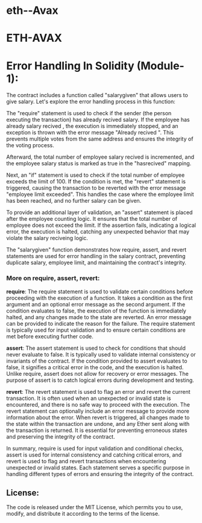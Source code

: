 # eth--Avax
# ETH-AVAX
# Error Handling In Solidity (Module-1):
The contract includes a function called "salarygiven" that allows users to give salary. Let's explore the error handling process in this function:

The "require" statement is used to check if the sender (the person executing the transaction) has already recived salary. If the employee has already salary recived  , the execution is immediately stopped, and an exception is thrown with the error message "Already recived ". This prevents multiple votes from the same address and ensures the integrity of the voting process.

Afterward, the total number of employee salary recived is incremented, and the employee salary  status is marked as true in the "hasrecived" mapping.

Next, an "if" statement is used to check if the total number of employee exceeds the limit of 100. If the condition is met, the "revert" statement is triggered, causing the transaction to be reverted with the error message "employee limit exceeded". This handles the case where the employee limit has been reached, and no further salary can be given.

To provide an additional layer of validation, an "assert" statement is placed after the employee counting logic. It ensures that the total number of employee does not exceed the limit. If the assertion fails, indicating a logical error, the execution is halted, catching any unexpected behavior that may violate the salary reciveing  logic.

The "salarygiven" function demonstrates how require, assert, and revert statements are used for error handling in the salary contract, preventing duplicate salary, employee limit, and maintaining the contract's integrity.

### More on require, assert, revert:

**require**: The require statement is used to validate certain conditions before proceeding with the execution of a function. It takes a condition as the first argument and an optional error message as the second argument. If the condition evaluates to false, the execution of the function is immediately halted, and any changes made to the state are reverted. An error message can be provided to indicate the reason for the failure. The require statement is typically used for input validation and to ensure certain conditions are met before executing further code.

**assert**: The assert statement is used to check for conditions that should never evaluate to false. It is typically used to validate internal consistency or invariants of the contract. If the condition provided to assert evaluates to false, it signifies a critical error in the code, and the execution is halted. Unlike require, assert does not allow for recovery or error messages. The purpose of assert is to catch logical errors during development and testing.

**revert**: The revert statement is used to flag an error and revert the current transaction. It is often used when an unexpected or invalid state is encountered, and there is no safe way to proceed with the execution. The revert statement can optionally include an error message to provide more information about the error. When revert is triggered, all changes made to the state within the transaction are undone, and any Ether sent along with the transaction is returned. It is essential for preventing erroneous states and preserving the integrity of the contract.

In summary, require is used for input validation and conditional checks, assert is used for internal consistency and catching critical errors, and revert is used to flag and revert transactions when encountering unexpected or invalid states. Each statement serves a specific purpose in handling different types of errors and ensuring the integrity of the contract.



## License:
The code is released under the MIT License, which permits you to use, modify, and distribute it according to the terms of the license.
